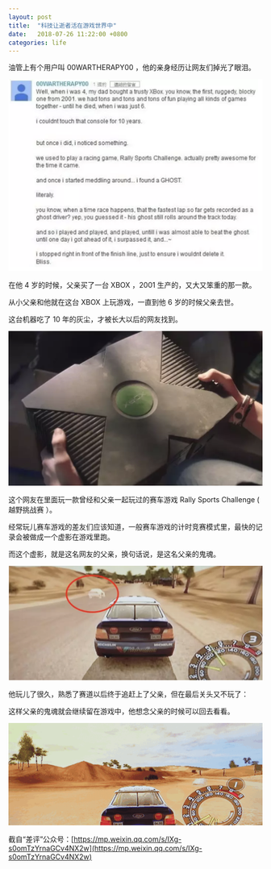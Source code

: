 ```yaml
---
layout: post
title:  "科技让逝者活在游戏世界中"
date:   2018-07-26 11:22:00 +0800
categories: life
---
```


油管上有个用户叫 00WARTHERAPY00 ，他的亲身经历让网友们掉光了眼泪。

![Live in game](/images/live-in-game-00.png "Live in game")

在他 4 岁的时候，父亲买了一台 XBOX ，2001 生产的，又大又笨重的那一款。

从小父亲和他就在这台 XBOX 上玩游戏，一直到他 6 岁的时候父亲去世。

这台机器吃了 10 年的灰尘，才被长大以后的网友找到。

![Live in game](/images/live-in-game-01.png "Live in game")

这个网友在里面玩一款曾经和父亲一起玩过的赛车游戏 Rally Sports Challenge ( 越野挑战赛 ）。

经常玩儿赛车游戏的差友们应该知道，一般赛车游戏的计时竞赛模式里，最快的记录会被做成一个虚影在游戏里跑。

而这个虚影，就是这名网友的父亲，换句话说，是这名父亲的鬼魂。

![Live in game](/images/live-in-game-02.png "Live in game")

他玩儿了很久，熟悉了赛道以后终于追赶上了父亲，但在最后关头又不玩了：

这样父亲的鬼魂就会继续留在游戏中，他想念父亲的时候可以回去看看。

![Live in game](/images/live-in-game-03.gif "Live in game")

截自“差评”公众号：[https://mp.weixin.qq.com/s/IXg-s0omTzYrnaGCv4NX2w](https://mp.weixin.qq.com/s/IXg-s0omTzYrnaGCv4NX2w)